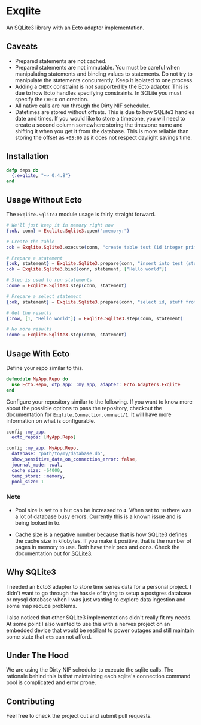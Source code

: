 # Exqlite

An SQLite3 library with an Ecto adapter implementation.


## Caveats

* Prepared statements are not cached.
* Prepared statements are not immutable. You must be careful when manipulating
  statements and binding values to statements. Do not try to manipulate the
  statements concurrently. Keep it isolated to one process.
* Adding a `CHECK` constraint is not supported by the Ecto adapter. This is due
  to how Ecto handles specifying constraints. In SQLite you must specify the
  `CHECK` on creation.
* All native calls are run through the Dirty NIF scheduler.
* Datetimes are stored without offsets. This is due to how SQLite3 handles date
  and times. If you would like to store a timezone, you will need to create a
  second column somewhere storing the timezone name and shifting it when you
  get it from the database. This is more reliable than storing the offset as
  `+03:00` as it does not respect daylight savings time.


## Installation

```elixir
defp deps do
  {:exqlite, "~> 0.4.8"}
end
```


## Usage Without Ecto

The `Exqlite.Sqlite3` module usage is fairly straight forward.

```elixir
# We'll just keep it in memory right now
{:ok, conn} = Exqlite.Sqlite3.open(":memory:")

# Create the table
:ok = Exqlite.Sqlite3.execute(conn, "create table test (id integer primary key, stuff text)");

# Prepare a statement
{:ok, statement} = Exqlite.Sqlite3.prepare(conn, "insert into test (stuff) values (?1)")
:ok = Exqlite.Sqlite3.bind(conn, statement, ["Hello world"])

# Step is used to run statements
:done = Exqlite.Sqlite3.step(conn, statement)

# Prepare a select statement
{:ok, statement} = Exqlite.Sqlite3.prepare(conn, "select id, stuff from test");

# Get the results
{:row, [1, "Hello world"]} = Exqlite.Sqlite3.step(conn, statement)

# No more results
:done = Exqlite.Sqlite3.step(conn, statement)
```


## Usage With Ecto

Define your repo similar to this.

```elixir
defmodule MyApp.Repo do
  use Ecto.Repo, otp_app: :my_app, adapter: Ecto.Adapters.Exqlite
end
```

Configure your repository similar to the following. If you want to know more
about the possible options to pass the repository, checkout the documentation
for `Exqlite.Connection.connect/1`. It will have more information on what is
configurable.

```elixir
config :my_app,
  ecto_repos: [MyApp.Repo]

config :my_app, MyApp.Repo,
  database: "path/to/my/database.db",
  show_sensitive_data_on_connection_error: false,
  journal_mode: :wal,
  cache_size: -64000,
  temp_store: :memory,
  pool_size: 1
```


### Note

* Pool size is set to `1` but can be increased to `4`. When set to `10` there
  was a lot of database busy errors. Currently this is a known issue and is
  being looked in to.

* Cache size is a negative number because that is how SQLite3 defines the cache
  size in kilobytes. If you make it positive, that is the number of pages in
  memory to use. Both have their pros and cons. Check the documentation out for
  [SQLite3][2].


## Why SQLite3

I needed an Ecto3 adapter to store time series data for a personal project. I
didn't want to go through the hassle of trying to setup a postgres database or
mysql database when I was just wanting to explore data ingestion and some map
reduce problems.

I also noticed that other SQLite3 implementations didn't really fit my needs. At
some point I also wanted to use this with a nerves project on an embedded device
that would be resiliant to power outages and still maintain some state that
`ets` can not afford.


## Under The Hood

We are using the Dirty NIF scheduler to execute the sqlite calls. The rationale
behind this is that maintaining each sqlite's connection command pool is
complicated and error prone.


## Contributing

Feel free to check the project out and submit pull requests.

[1]: <https://github.com/mmzeeman/esqlite>
[2]: <https://www.sqlite.org/pragma.html>
